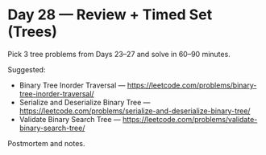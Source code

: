 # Day 28 — Review + Timed Set (Trees)

Pick 3 tree problems from Days 23–27 and solve in 60–90 minutes.

Suggested:
- Binary Tree Inorder Traversal — https://leetcode.com/problems/binary-tree-inorder-traversal/
- Serialize and Deserialize Binary Tree — https://leetcode.com/problems/serialize-and-deserialize-binary-tree/
- Validate Binary Search Tree — https://leetcode.com/problems/validate-binary-search-tree/

Postmortem and notes.
